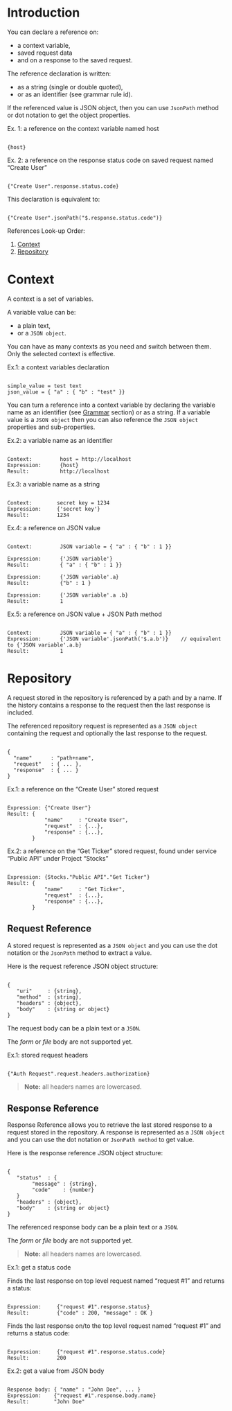 # Introduction

You can declare a reference on:  
- a context variable,  
- saved request data  
- and on a response to the saved request.

The reference declaration is written:
- as a string (single or double quoted),  
- or as an identifier (see grammar rule id).

If the referenced value is JSON object, then you can use ```JsonPath``` method or dot notation to get the object properties.

Ex. 1: a reference on the context variable named host

<pre><code>
{host}
</code></pre>

Ex. 2: a reference on the response status code on saved request named “Create User”

<pre><code>
{"Create User".response.status.code}
</code></pre>

This declaration is equivalent to:

<pre><code>
{"Create User".jsonPath("$.response.status.code")}
</code></pre>

References Look-up Order:

1. [Context](#context "Context")
2. [Repository](#repository "Repository")

# <a class="anchor" name="context"></a>Context

A context is a set of variables.  

A variable value can be:  
-  a plain text,  
- or a ```JSON object```.  

You can have as many contexts as you need and switch between them.  
Only the selected context is effective.

Ex.1: a context variables declaration

<pre><code>
simple_value = test text
json_value = { "a" : { "b" : "test" }}
</code></pre>

You can turn a reference into a context variable by declaring the variable name as an identifier (see [Grammar](/technical-resources/dhc/guide/expressions/grammar "Grammar rules") section) or as a string. If a variable value is a ```JSON object``` then you can also reference the ```JSON object``` properties and sub-properties.

Ex.2: a variable name as an identifier

<pre><code>
Context:         host = http://localhost
Expression:      {host}
Result:          http://localhost
</code></pre>

Ex.3: a variable name as a string

<pre><code>
Context:        secret key = 1234
Expression:     {'secret key'}
Result:         1234
</code></pre>

Ex.4: a reference on JSON value

<pre><code>
Context:         JSON variable = { "a" : { "b" : 1 }}

Expression:      {'JSON variable'}
Result:          { "a" : { "b" : 1 }}

Expression:      {'JSON variable'.a}
Result:          {"b" : 1 }

Expression:      {'JSON variable'.a .b}
Result:          1
</code></pre>

Ex.5: a reference on JSON value + JSON Path method

<pre><code>
Context:         JSON variable = { "a" : { "b" : 1 }}
Expression:      {'JSON variable'.jsonPath('$.a.b')}    // equivalent to {'JSON variable'.a.b}
Result:          1
</code></pre>

# <a class="anchor" name="repository"></a>Repository

A request stored in the repository is referenced by a path and by a name. If the history contains a response to the request then the last response is included.

The referenced repository request is represented as a ```JSON object``` containing the request and optionally the last response to the request.

<pre><code>
{
  "name"      : "path+name",
  "request"   : { ... },
  "response"  : { ... }
}
</code></pre>

Ex.1: a reference on the “Create User” stored request

<pre><code>
Expression: {"Create User"}
Result: {
            "name"     : "Create User",
            "request"  : {...},
            "response" : {...},
        }
</code></pre>

Ex.2: a reference on the “Get Ticker” stored request, found under service “Public API” under Project “Stocks”

<pre><code>
Expression: {Stocks."Public API"."Get Ticker"}
Result: {
            "name"     : "Get Ticker",
            "request"  : {...},
            "response" : {...},
        }
</code></pre>

## Request Reference

A stored request is represented as a ```JSON object``` and you can use the dot notation or the ```JsonPath``` method to extract a value.

Here is the request reference JSON object structure:

<pre><code>
{
   "uri"     : {string},
   "method"  : {string},
   "headers" : {object},
   "body"    : {string or object}
}
</code></pre>

The request body can be a plain text or a ```JSON```.

The *form* or *file* body are not supported yet.

Ex.1: stored request headers

<pre><code>
{"Auth Request".request.headers.authorization}
</code></pre>

>**Note:** all headers names are lowercased.

## Response Reference

Response Reference allows you to retrieve the last stored response to a request stored in the repository. A response is represented as a ```JSON object``` and you can use the dot notation or ```JsonPath method``` to get value.

Here is the response reference JSON object structure:

<pre><code>
{
   "status"  : {
        "message" : {string},
        "code"    : {number}
   }
   "headers" : {object},
   "body"    : {string or object}
}
</code></pre>

The referenced response body can be a plain text or a ```JSON```.

The *form* or *file* body are not supported yet.

>**Note:** all headers names are lowercased.

Ex.1: get a status code

Finds the last response on top level request named “request #1” and returns a status:

<pre><code>
Expression:     {"request #1".response.status}
Result:         {"code" : 200, "message" : OK }
</code></pre>

Finds the last response on/to the top level request named “request #1” and returns a status code:

<pre><code>
Expression:     {"request #1".response.status.code}
Result:         200
</code></pre>


Ex.2: get a value from JSON body

<pre><code>
Response body: { "name" : "John Doe", ... }
Expression:    {"request #1".response.body.name}
Result:        "John Doe"
</code></pre>
